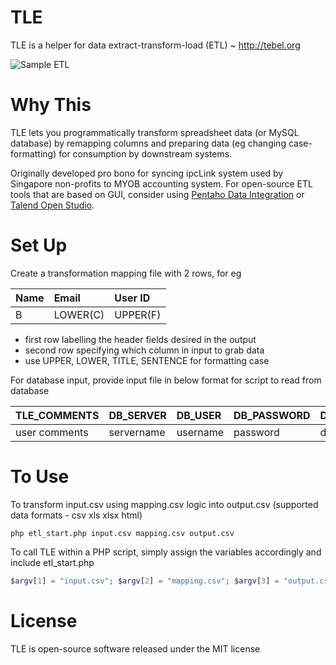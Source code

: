 # TLE
TLE is a helper for data extract-transform-load (ETL) ~ http://tebel.org

![Sample ETL](https://github.com/tebelorg/TLE/raw/master/sample.png)

# Why This
TLE lets you programmatically transform spreadsheet data (or MySQL database) by remapping columns and preparing data (eg changing case-formatting) for consumption by downstream systems.

Originally developed pro bono for syncing ipcLink system used by Singapore non-profits to MYOB accounting system. For open-source ETL tools that are based on GUI, consider using [Pentaho Data Integration](http://community.pentaho.com/projects/data-integration/) or [Talend Open Studio](https://www.talend.com/download/talend-open-studio#t4).

# Set Up
Create a transformation mapping file with 2 rows, for eg

Name|Email|User ID
:---|:----|:--
B|LOWER(C)|UPPER(F)

- first row labelling the header fields desired in the output
- second row specifying which column in input to grab data
- use UPPER, LOWER, TITLE, SENTENCE for formatting case

For database input, provide input file in below format for script to read from database

TLE_COMMENTS|DB_SERVER|DB_USER|DB_PASSWORD|DB_NAME|DB_TABLE
:-----------|:--------|:------|:----------|:------|:-------
user comments|servername|username|password|database|tablename

# To Use
To transform input.csv using mapping.csv logic into output.csv (supported data formats - csv xls xlsx html)
```
php etl_start.php input.csv mapping.csv output.csv
```
To call TLE within a PHP script, simply assign the variables accordingly and include etl_start.php
```php
$argv[1] = "input.csv"; $argv[2] = "mapping.csv"; $argv[3] = "output.csv"; include('etl_start.php');
```

# License
TLE is open-source software released under the MIT license
